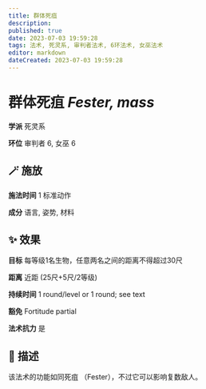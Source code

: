 ```yaml
---
title: 群体死疽
description: 
published: true
date: 2023-07-03 19:59:28
tags: 法术, 死灵系, 审判者法术, 6环法术, 女巫法术
editor: markdown
dateCreated: 2023-07-03 19:59:28
---
```


# **群体死疽** *Fester, mass*

**学派** 死灵系 

**环位** 审判者 6, 女巫 6

## 🪄 施放

**施法时间** 1 标准动作

**成分** 语言, 姿势, 材料

## ✨ 效果 

**目标** 每等级1名生物，任意两名之间的距离不得超过30尺 

**距离** 近距 (25尺+5尺/2等级)  

**持续时间** 1 round/level or 1 round; see text 

**豁免** Fortitude partial

**法术抗力** 是

## 📖 描述

该法术的功能如同死疽 （Fester），不过它可以影响复数敌人。
    